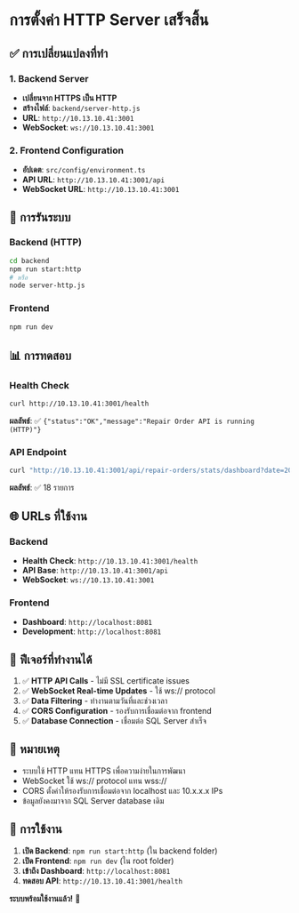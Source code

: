 # การตั้งค่า HTTP Server เสร็จสิ้น

## ✅ **การเปลี่ยนแปลงที่ทำ**

### 1. Backend Server
- **เปลี่ยนจาก HTTPS เป็น HTTP**
- **สร้างไฟล์**: `backend/server-http.js`
- **URL**: `http://10.13.10.41:3001`
- **WebSocket**: `ws://10.13.10.41:3001`

### 2. Frontend Configuration
- **อัปเดต**: `src/config/environment.ts`
- **API URL**: `http://10.13.10.41:3001/api`
- **WebSocket URL**: `http://10.13.10.41:3001`

## 🚀 **การรันระบบ**

### Backend (HTTP)
```bash
cd backend
npm run start:http
# หรือ
node server-http.js
```

### Frontend
```bash
npm run dev
```

## 📊 **การทดสอบ**

### Health Check
```bash
curl http://10.13.10.41:3001/health
```
**ผลลัพธ์**: ✅ `{"status":"OK","message":"Repair Order API is running (HTTP)"}`

### API Endpoint
```bash
curl "http://10.13.10.41:3001/api/repair-orders/stats/dashboard?date=2025-08-16&period=monthly"
```
**ผลลัพธ์**: ✅ 18 รายการ

## 🌐 **URLs ที่ใช้งาน**

### Backend
- **Health Check**: `http://10.13.10.41:3001/health`
- **API Base**: `http://10.13.10.41:3001/api`
- **WebSocket**: `ws://10.13.10.41:3001`

### Frontend
- **Dashboard**: `http://localhost:8081`
- **Development**: `http://localhost:8081`

## 🔧 **ฟีเจอร์ที่ทำงานได้**

1. ✅ **HTTP API Calls** - ไม่มี SSL certificate issues
2. ✅ **WebSocket Real-time Updates** - ใช้ ws:// protocol
3. ✅ **Data Filtering** - ทำงานตามวันที่และช่วงเวลา
4. ✅ **CORS Configuration** - รองรับการเชื่อมต่อจาก frontend
5. ✅ **Database Connection** - เชื่อมต่อ SQL Server สำเร็จ

## 📝 **หมายเหตุ**

- ระบบใช้ HTTP แทน HTTPS เพื่อความง่ายในการพัฒนา
- WebSocket ใช้ ws:// protocol แทน wss://
- CORS ตั้งค่าให้รองรับการเชื่อมต่อจาก localhost และ 10.x.x.x IPs
- ข้อมูลยังคงมาจาก SQL Server database เดิม

## 🎯 **การใช้งาน**

1. **เปิด Backend**: `npm run start:http` (ใน backend folder)
2. **เปิด Frontend**: `npm run dev` (ใน root folder)
3. **เข้าถึง Dashboard**: `http://localhost:8081`
4. **ทดสอบ API**: `http://10.13.10.41:3001/health`

**ระบบพร้อมใช้งานแล้ว!** 🎉
